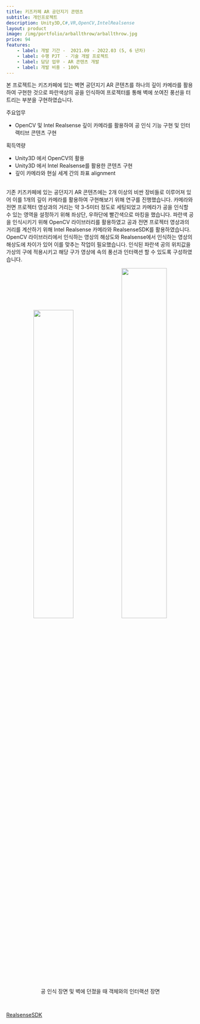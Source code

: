 ```yaml
---
title: 키즈카페 AR 공던지기 콘텐츠
subtitle: 개인프로젝트
description: Unity3D,C#,VR,OpenCV,IntelRealsense
layout: product
image: /img/portfolio/arballthrow/arballthrow.jpg
price: 94
features:
    - label: 개발 기간 -  2021.09 - 2022.03 (5, 6 년차)
    - label: 수행 PJT  - 기술 개발 프로젝트    
    - label: 담당 업무 - AR 콘텐츠 개발  
    - label: 개발 비중 - 100%
---
```


본 프로젝트는 키즈카페에 있는 벽면 공던지기 AR 콘텐츠를 하나의 깊이 카메라를 활용하여 구현한 것으로 파란색상의 공을 인식하여 프로젝터를 통해 벽에 쏘여진 풍선을 터트리는 부분을 구현하였습니다.  

주요업무  
- OpenCV 및 Intel Realsense 깊이 카메라를 활용하여 공 인식 기능 구현 및 인터랙티브 콘텐츠 구현  
 
  
획득역량  
- Unity3D 에서 OpenCV의 활용  
- Unity3D 에서 Intel Realsense를 활용한 콘텐츠 구현  
- 깊이 카메라와 현실 세계 간의 좌표 alignment    

<br/>
기존 키즈카페에 있는 공던지기 AR 콘텐츠에는 2개 이상의 비싼 장비들로 이루어져 있어 이를 1개의 깊이 카메라를 활용하여 구현해보기 위해 연구를 진행했습니다. 카메라와 전면 프로젝터 영상과의 거리는 약 3-5미터 정도로 세팅되었고 카메라가 공을 인식할 수 있는 영역을 설정하기 위해 좌상단, 우하단에 빨간색으로 마킹을 했습니다. 파란색 공을 인식시키기 위해 OpenCV 라이브러리를 활용하였고 공과 전면 프로젝터 영상과의 거리를 계산하기 위해 Intel Realsense 카메라와 RealsenseSDK를 활용하였습니다. OpenCV 라이브러리에서 인식하는 영상의 해상도와 Realsense에서 인식하는 영상의 해상도에 차이가 있어 이를 맞추는 작업이 필요했습니다. 인식된 파란색 공의 위치값을 가상의 구에 적용시키고 해당 구가 영상에 속의 풍선과 인터랙션 할 수 있도록 구성하였습니다.
   
  
<p align="center">
<img src="/img/portfolio/arballthrow/arballthrow01.gif" width="46%">
<img src="/img/portfolio/arballthrow/arballthrow02.gif" width="49%">
<figcaption align="center">공 인식 장면 및 벽에 던졌을 때 객체와의 인터랙션 장면</figcaption>
</p>
<br/>
 
  
[RealsenseSDK](https://github.com/IntelRealSense/librealsense/releases/tag/v2.55.1) 
